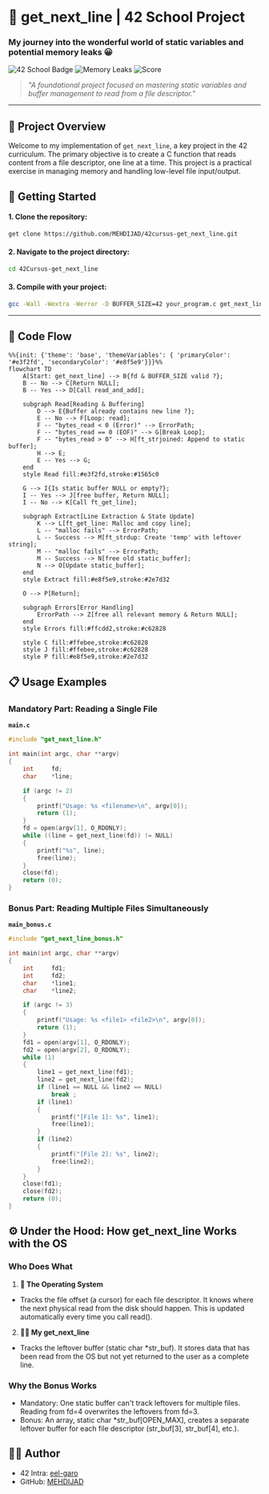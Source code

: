 # 📜 get_next_line | 42 School Project

### My journey into the wonderful world of static variables and potential memory leaks 😀

![42 School Badge](https://img.shields.io/badge/42-School-blue)
![Memory Leaks](https://img.shields.io/badge/Memory-No%20Leaks-success)
![Score](https://img.shields.io/badge/Score-125%2F100-brightgreen)

> *"A foundational project focused on mastering static variables and buffer management to read from a file descriptor."*

---

## 🎯 Project Overview

Welcome to my implementation of `get_next_line`, a key project in the 42 curriculum. The primary objective is to create a C function that reads content from a file descriptor, one line at a time. This project is a practical exercise in managing memory and handling low-level file input/output.

##  🚀 Getting Started

#### 1. Clone the repository:

```bash
get clone https://github.com/MEHDIJAD/42cursus-get_next_line.git
```

#### 2. Navigate to the project directory:

```bash
cd 42Cursus-get_next_line
```
#### 3. Compile with your project:

```bash
gcc -Wall -Wextra -Werror -D BUFFER_SIZE=42 your_program.c get_next_line.c get_next_line_utils.c
```

----


## 🤖 Code Flow 

```mermaid
%%{init: {'theme': 'base', 'themeVariables': { 'primaryColor': '#e3f2fd', 'secondaryColor': '#e8f5e9'}}}%%
flowchart TD
    A[Start: get_next_line] --> B{fd & BUFFER_SIZE valid ?};
    B -- No --> C[Return NULL];
    B -- Yes --> D[Call read_and_add];

    subgraph Read[Reading & Buffering]
        D --> E{Buffer already contains new line ?};
        E -- No --> F[Loop: read];
        F -- "bytes_read < 0 (Error)" --> ErrorPath;
        F -- "bytes_read == 0 (EOF)" --> G[Break Loop];
        F -- "bytes_read > 0" --> H[ft_strjoined: Append to static buffer];
        H --> E;
        E -- Yes --> G;
    end
    style Read fill:#e3f2fd,stroke:#1565c0

    G --> I{Is static buffer NULL or empty?};
    I -- Yes --> J[free buffer, Return NULL];
    I -- No --> K[Call ft_get_line];

    subgraph Extract[Line Extraction & State Update]
        K --> L[ft_get_line: Malloc and copy line];
        L -- "malloc fails" --> ErrorPath;
        L -- Success --> M[ft_strdup: Create 'temp' with leftover string];
        M -- "malloc fails" --> ErrorPath;
        M -- Success --> N[free old static_buffer];
        N --> O[Update static_buffer];
    end
    style Extract fill:#e8f5e9,stroke:#2e7d32

    O --> P[Return];

    subgraph Errors[Error Handling]
        ErrorPath --> Z[free all relevant memory & Return NULL];
    end
    style Errors fill:#ffcdd2,stroke:#c62828

    style C fill:#ffebee,stroke:#c62828
    style J fill:#ffebee,stroke:#c62828
    style P fill:#e8f5e9,stroke:#2e7d32
```

## 📋 Usage Examples

### Mandatory Part: Reading a Single File


**`main.c`**
```c
#include "get_next_line.h"

int	main(int argc, char **argv)
{
	int		fd;
	char	*line;

	if (argc != 2)
	{
		printf("Usage: %s <filename>\n", argv[0]);
		return (1);
	}
	fd = open(argv[1], O_RDONLY);
	while ((line = get_next_line(fd)) != NULL)
	{
		printf("%s", line);
		free(line);
	}
	close(fd);
	return (0);
}
```

### Bonus Part: Reading Multiple Files Simultaneously

**`main_bonus.c`**
```c
#include "get_next_line_bonus.h"

int	main(int argc, char **argv)
{
	int		fd1;
	int		fd2;
	char	*line1;
	char	*line2;

	if (argc != 3)
	{
		printf("Usage: %s <file1> <file2>\n", argv[0]);
		return (1);
	}
	fd1 = open(argv[1], O_RDONLY);
	fd2 = open(argv[2], O_RDONLY);
	while (1)
	{
		line1 = get_next_line(fd1);
		line2 = get_next_line(fd2);
		if (line1 == NULL && line2 == NULL)
			break ;
		if (line1)
		{
			printf("[File 1]: %s", line1);
			free(line1);
		}
		if (line2)
		{
			printf("[File 2]: %s", line2);
			free(line2);
		}
	}
	close(fd1);
	close(fd2);
	return (0);
}
```


## ⚙️ Under the Hood: How get_next_line Works with the OS

### Who Does What

1. **🐧 The Operating System**

- Tracks the file offset (a cursor) for each file descriptor. It knows 	where the next physical read from the disk should happen. This is updated automatically every time you call read().

2. **🧑‍💻 My get_next_line**

- Tracks the leftover buffer (static char *str_buf). It stores data that has been read from the OS but not yet returned to the user as a complete line.

### Why the Bonus Works

- Mandatory: One static buffer can't track leftovers for multiple files. Reading from fd=4 overwrites the leftovers from fd=3.
- Bonus: An array, static char *str_buf[OPEN_MAX], creates a separate leftover buffer for each file descriptor (str_buf[3], str_buf[4], etc.).

## 👨‍💻 Author

- 42 Intra: [eel-garo](https://profile.intra.42.fr/users/eel-garo)
- GitHub: [MEHDIJAD](https://github.com/MAHDIJAD)

